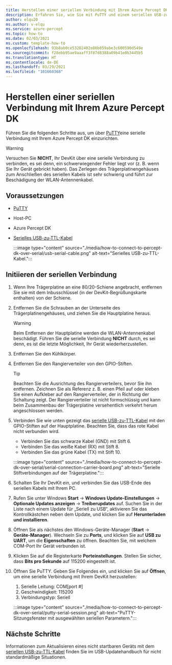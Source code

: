 ```yaml
---
title: Herstellen einer seriellen Verbindung mit Ihrem Azure Percept DK
description: Erfahren Sie, wie Sie mit PuTTY und einem seriellen USB-zu-TTL-Kabel eine serielle Verbindung mit Ihrem Azure Percept DK einrichten.
author: elqu20
ms.author: v-elqu
ms.service: azure-percept
ms.topic: how-to
ms.date: 02/03/2021
ms.custom: template-how-to
ms.openlocfilehash: 93b8ab0ce53202402e86b059abe3c600590d549e
ms.sourcegitcommit: f28ebb95ae9aaaff3f87d8388a09b41e0b3445b5
ms.translationtype: HT
ms.contentlocale: de-DE
ms.lasthandoff: 03/29/2021
ms.locfileid: "101660368"
---
```

# <a name="connect-to-your-azure-percept-dk-over-serial"></a>Herstellen einer seriellen Verbindung mit Ihrem Azure Percept DK

Führen Sie die folgenden Schritte aus, um über [PuTTY](https://www.chiark.greenend.org.uk/~sgtatham/putty/latest.html)eine serielle Verbindung mit Ihrem Azure Percept DK einzurichten.

> [!WARNING]
> Versuchen Sie **NICHT**, Ihr DevKit über eine serielle Verbindung zu verbinden, es sei denn, ein schwerwiegender Fehler liegt vor (z. B. wenn Sie Ihr Gerät gebrickt haben). Das Zerlegen des Trägerplatinengehäuses zum Anschließen des seriellen Kabels ist sehr schwierig und führt zur Beschädigung der WLAN-Antennenkabel.

## <a name="prerequisites"></a>Voraussetzungen

- [PuTTY](https://www.chiark.greenend.org.uk/~sgtatham/putty/latest.html)
- Host-PC
- Azure Percept DK
- [Serielles USB-zu-TTL-Kabel](https://www.adafruit.com/product/954)

    :::image type="content" source="./media/how-to-connect-to-percept-dk-over-serial/usb-serial-cable.png" alt-text="Serielles USB-zu-TTL-Kabel.":::

## <a name="initiate-the-serial-connection"></a>Initiieren der seriellen Verbindung

1. Wenn Ihre Trägerplatine an eine 80/20-Schiene angebracht, entfernen Sie sie mit dem Inbusschlüssel (in der DevKit-Begrüßungskarte enthalten) von der Schiene.

1. Entfernen Sie die Schrauben an der Unterseite des Trägerplatinengehäuses, und ziehen Sie die Hauptplatine heraus.

    > [!WARNING]
    > Beim Entfernen der Hauptplatine werden die WLAN-Antennenkabel beschädigt. Führen Sie die serielle Verbindung **NICHT** durch, es sei denn, es ist die letzte Möglichkeit, Ihr Gerät wiederherzustellen.

1. Entfernen Sie den Kühlkörper.

1. Entfernen Sie den Rangierverteiler von den GPIO-Stiften.

    > [!TIP]
    > Beachten Sie die Ausrichtung des Rangierverteilers, bevor Sie ihn entfernen. Zeichnen Sie als Referenz z. B. einen Pfeil auf oder kleben Sie einen Aufkleber auf den Rangierverteiler, der in Richtung der Schaltung zeigt. Der Rangierverteiler ist nicht formschlüssig und kann beim Zusammenbau der Trägerplatine versehentlich verkehrt herum angeschlossen werden.

1. Verbinden Sie wie unten gezeigt das [serielle USB-zu-TTL-Kabel](https://www.adafruit.com/product/954) mit den GPIO-Stiften auf der Hauptplatine. Beachten Sie, dass das rote Kabel nicht verbunden wird.

    - Verbinden Sie das schwarze Kabel (GND) mit Stift 6.
    - Verbinden Sie das weiße Kabel (RX) mit Stift 8.
    - Verbinden Sie das grüne Kabel (TX) mit Stift 10.

    :::image type="content" source="./media/how-to-connect-to-percept-dk-over-serial/serial-connection-carrier-board.png" alt-text="Serielle Stiftverbindungen auf der Trägerplatine.":::

1. Schalten Sie Ihr DevKit ein, und verbinden Sie das USB-Ende des seriellen Kabels mit Ihrem PC.

1. Rufen Sie unter Windows **Start** -> **Windows Update-Einstellungen** -> **Optionale Updates anzeigen** -> **Treiberupdates** auf. Suchen Sie in der Liste nach einem Update für „Seriell zu USB“, aktivieren Sie das Kontrollkästchen neben dem Update, und klicken Sie auf **Herunterladen und installieren**.  

1. Öffnen Sie als nächstes den Windows-Geräte-Manager (**Start** -> **Geräte-Manager**). Wechseln Sie zu **Ports**, und klicken Sie auf **USB zu UART**, um die **Eigenschaften** zu öffnen. Beachten Sie, mit welchem COM-Port Ihr Gerät verbunden ist.

1. Klicken Sie auf die Registerkarte **Porteinstellungen**. Stellen Sie sicher, dass **Bits pro Sekunde** auf 115200 eingestellt ist.

1. Öffnen Sie PuTTY. Geben Sie Folgendes ein, und klicken Sie auf **Öffnen**, um eine serielle Verbindung mit Ihrem DevKit herzustellen:

    1. Serielle Leitung: COM[port #]
    1. Geschwindigkeit: 115200
    1. Verbindungstyp: Seriell

    :::image type="content" source="./media/how-to-connect-to-percept-dk-over-serial/putty-serial-session.png" alt-text="PuTTY-Sitzungsfenster mit ausgewählten seriellen Parametern.":::

## <a name="next-steps"></a>Nächste Schritte

Informationen zum Aktualisieren eines nicht startbaren Geräts mit dem [seriellen USB-zu-TTL-Kabel](https://www.adafruit.com/product/954) finden Sie im USB-Updatehandbuch für nicht standardmäßige Situationen.

[comment]: # (Fügen Sie den Link zum USB-Updatehandbuch hinzu, falls verfügbar.)